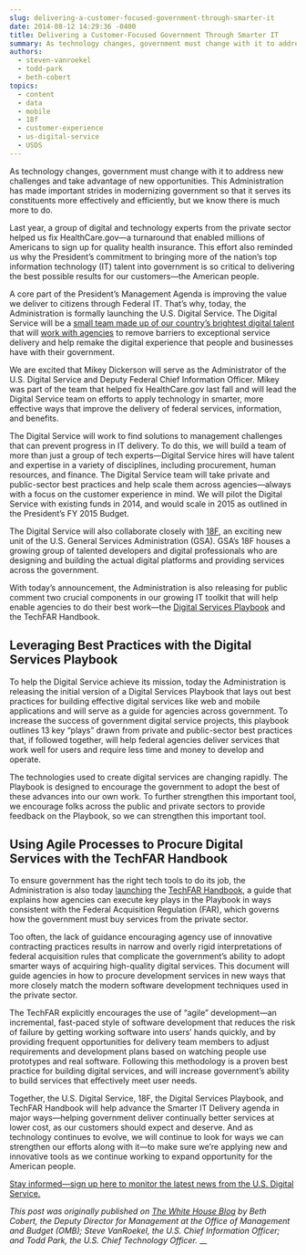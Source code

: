 ```yaml
---
slug: delivering-a-customer-focused-government-through-smarter-it
date: 2014-08-12 14:29:36 -0400
title: Delivering a Customer-Focused Government Through Smarter IT
summary: As technology changes, government must change with it to address new challenges and take advantage of new opportunities. This Administration has made important strides in modernizing government so that it serves its constituents more effectively and efficiently, but we know there is much more to do. Last year, a group of digital and technology experts
authors:
  - steven-vanroekel
  - todd-park
  - beth-cobert
topics:
  - content
  - data
  - mobile
  - 18f
  - customer-experience
  - us-digital-service
  - USDS
---
```


As technology changes, government must change with it to address new challenges and take advantage of new opportunities. This Administration has made important strides in modernizing government so that it serves its constituents more effectively and efficiently, but we know there is much more to do.

Last year, a group of digital and technology experts from the private sector helped us fix HealthCare.gov—a turnaround that enabled millions of Americans to sign up for quality health insurance. This effort also reminded us why the President’s commitment to bringing more of the nation’s top information technology (IT) talent into government is so critical to delivering the best possible results for our customers—the American people.

A core part of the President’s Management Agenda is improving the value we deliver to citizens through Federal IT. That’s why, today, the Administration is formally launching the U.S. Digital Service. The Digital Service will be a [small team made up of our country’s brightest digital talent](http://www.whitehouse.gov/the-press-office/2014/08/11/fact-sheet-improving-and-simplifying-digital-services) that will [work with agencies](http://www.whitehouse.gov/the-press-office/2014/08/11/fact-sheet-improving-and-simplifying-digital-services) to remove barriers to exceptional service delivery and help remake the digital experience that people and businesses have with their government.

We are excited that Mikey Dickerson will serve as the Administrator of the U.S. Digital Service and Deputy Federal Chief Information Officer. Mikey was part of the team that helped fix HealthCare.gov last fall and will lead the Digital Service team on efforts to apply technology in smarter, more effective ways that improve the delivery of federal services, information, and benefits.

The Digital Service will work to find solutions to management challenges that can prevent progress in IT delivery. To do this, we will build a team of more than just a group of tech experts—Digital Service hires will have talent and expertise in a variety of disciplines, including procurement, human resources, and finance. The Digital Service team will take private and public-sector best practices and help scale them across agencies—always with a focus on the customer experience in mind. We will pilot the Digital Service with existing funds in 2014, and would scale in 2015 as outlined in the President&#8217;s FY 2015 Budget.

The Digital Service will also collaborate closely with [18F](https://18f.gsa.gov/), an exciting new unit of the U.S. General Services Administration (GSA). GSA’s 18F houses a growing group of talented developers and digital professionals who are designing and building the actual digital platforms and providing services across the government.

With today’s announcement, the Administration is also releasing for public comment two crucial components in our growing IT toolkit that will help enable agencies to do their best work—the [Digital Services Playbook](http://playbook.cio.gov/) and the TechFAR Handbook.

## Leveraging Best Practices with the Digital Services Playbook

To help the Digital Service achieve its mission, today the Administration is releasing the initial version of a Digital Services Playbook that lays out best practices for building effective digital services like web and mobile applications and will serve as a guide for agencies across government. To increase the success of government digital service projects, this playbook outlines 13 key “plays” drawn from private and public-sector best practices that, if followed together, will help federal agencies deliver services that work well for users and require less time and money to develop and operate.

The technologies used to create digital services are changing rapidly. The Playbook is designed to encourage the government to adopt the best of these advances into our own work. To further strengthen this important tool, we encourage folks across the public and private sectors to provide feedback on the Playbook, so we can strengthen this important tool.

## Using Agile Processes to Procure Digital Services with the TechFAR Handbook

To ensure government has the right tech tools to do its job, the Administration is also today [launching](http://playbook.cio.gov/techfar) the [TechFAR Handbook](http://playbook.cio.gov/techfar), a guide that explains how agencies can execute key plays in the Playbook in ways consistent with the Federal Acquisition Regulation (FAR), which governs how the government must buy services from the private sector.

Too often, the lack of guidance encouraging agency use of innovative contracting practices results in narrow and overly rigid interpretations of federal acquisition rules that complicate the government’s ability to adopt smarter ways of acquiring high-quality digital services. This document will guide agencies in how to procure development services in new ways that more closely match the modern software development techniques used in the private sector.

The TechFAR explicitly encourages the use of “agile” development—an incremental, fast-paced style of software development that reduces the risk of failure by getting working software into users’ hands quickly, and by providing frequent opportunities for delivery team members to adjust requirements and development plans based on watching people use prototypes and real software. Following this methodology is a proven best practice for building digital services, and will increase government’s ability to build services that effectively meet user needs.

Together, the U.S. Digital Service, 18F, the Digital Services Playbook, and TechFAR Handbook will help advance the Smarter IT Delivery agenda in major ways—helping government deliver continually better services at lower cost, as our customers should expect and deserve. And as technology continues to evolve, we will continue to look for ways we can strengthen our efforts along with it—to make sure we’re applying new and innovative tools as we continue working to expand opportunity for the American people.

[Stay informed—sign up here to monitor the latest news from the U.S. Digital Service.](http://www.whitehouse.gov/webform/get-latest-news-us-digital-service)

_This post was originally published on [The White House Blog](http://www.whitehouse.gov/blog/) by Beth Cobert, the Deputy Director for Management at the Office of Management and Budget (OMB); Steve VanRoekel, the U.S. Chief Information Officer; and Todd Park, the U.S. Chief Technology Officer._
__